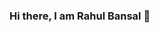 ### Hi there, I am Rahul Bansal 👋

<!--
**RahulBansal123/RahulBansal123** is a ✨ _special_ ✨ repository because its `README.md` (this file) appears on your GitHub profile.

This is the place where I opensource stuff and break things 🤣

    🔭 I’m currently working on something really cool 😉
    🌱 Let's Learn and Grow..
    👯 I’m looking to collaborate on more open source projects..
